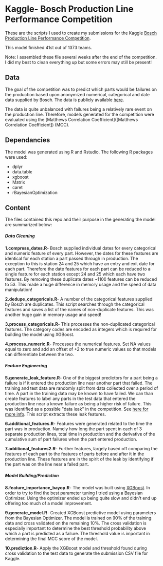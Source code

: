 # Kaggle- Bosch Production Line Performance Competition
These are the scripts I used to create my submissions for the Kaggle [Bosch Production Line Performance Competition](https://www.kaggle.com/c/bosch-production-line-performance).  

This model finished 41st out of 1373 teams.

Note: I assembled these file several weeks after the end of the competition.  I did my best to clean everything up but some errors may still be present!

## Data
The goal of the competition was to predict which parts would be failures on the production based upon anonymized numerical, categorical and date data supplied by Bosch.  The data is publicly available [here](https://www.kaggle.com/c/bosch-production-line-performance/data).

The data is quite unbalanced with failures being a relatively rare event on the production line.  Therefore, models generated for the competition were evaluated using the [Matthews Correlation Coefficient]([Matthews Correlation Coefficient]) (MCC).


## Dependancies
The model was generated using R and Rstudio.  The following R packages were used:

* dplyr
* data.table
* xgboost
* Matrix
* caret
* rBayesianOptimization

## Content

The files contained this repo and their purpose in the generating the model are summarized below:

##### Data Cleaning
  **1.compress_dates.R**- Bosch supplied individual dates for every categorical and numeric feature of every part.  However, the dates for these features are identical for each station a part passed through in production.  The exception to this is station 24 and 25 which have an entry and exit date for each part.  Therefore the date features for each part can be reduced to a single feature for each station except 24 and 25 which each have two features. By removing these duplicate dates ~1100 features can be reduced to 53.  This made a huge difference in memory usage and the speed of data manipulation!

  **2.dedupe_categoricals.R**- A number of the categorical features supplied by Bosch are duplicates.  This script searches through the categorical features and saves a list of the names of non-duplicate features. This was another huge gain in memory usage and speed!

  **3.process_categoricals.R**- This processes the non-duplicated categorical features.  The category codes are encoded as integers which is required for building the model using XGBoost.

  **4.process_numeric.R**- Processes the numerical features. Set NA values equal to zero and add an offset of +2 to true numeric values so that models can differentiate between the two.

  ##### Feature Engineering

  **5.generate_leak_feature.R**- One of the biggest predictors for a part being a failure is if it entered the production line near another part that failed.  The training and test data are randomly split from data collected over a period of time. A part in the training data may be known to have failed.  We can than create features to label any parts in the test data that entered the production line near a known failure as being a higher risk of failure.  This was identified as a possible "data leak" in the competition.  See [here for more info](https://www.kaggle.com/mmueller/bosch-production-line-performance/road-2-0-4). This script extracts these leak features.

  **6.additional_features.R**- Features were generated related to the time the part was in production.  Namely how long the part spent in each of 3 separate production lines, total time in production and the derivative of the cumulative sum of part failures when the part entered production.

  **7.additional_features2.R**- Further features, largely based off comparing the features of each part to the features of parts before and after it in the production line.  These features are in the spirit of the leak by identifying if the part was on the line near a failed part.

##### Model Building/Prediction

  **8.feature_importance_bayop.R**- The model was built using [XGBoost](https://github.com/dmlc/xgboost).  In order to try to find the best parameter tuning I tried using a Bayesian Optimizer.  Using the optimizer ended up being quite slow and didn't end up offering too much of a model improvement.

  **9.generate_model.R**- Created XGBoost predictive model using parameters from the Bayesian Optimizer.  The model is trained on 90% of the training data and cross validated on the remaining 10%.  The cross validation is especially important to determine the best threshold probability above which a part is predicted as a failure.  The threshold value is important in determining the final MCC score of the model.

  **10.prediction.R**- Apply the XGBoost model and threshold found during cross validation to the test data to generate the submission CSV file for Kaggle.
